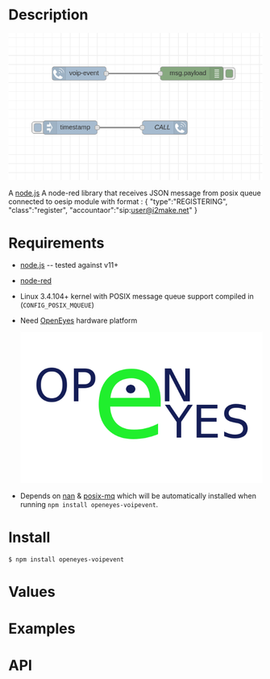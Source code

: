 Description
===========

![OpenEyes-GetButton-flow](https://github.com/nemax68/node-red-contrib-openeyes-voipevent/blob/master/images/flow.png)

A [node.js](http://nodejs.org/) A node-red library that receives JSON message from posix queue 
connected to oesip module with format :
	{
		"type":"REGISTERING",
       		"class":"register",
            	"accountaor":"sip:user@i2make.net"
        }

Requirements
============

* [node.js](http://nodejs.org/) -- tested against v11+

* [node-red](http://nodered.org/)

* Linux 3.4.104+ kernel with POSIX message queue support compiled in (`CONFIG_POSIX_MQUEUE`)

* Need [OpenEyes](http://open-eyes.it) hardware platform

  ![OpenEyes-voipevent-flow](https://github.com/nemax68/node-red-contrib-openeyes-voipevent/blob/master/images/open-eyes.png)

* Depends on [nan](https://www.npmjs.com/package/nan) & [posix-mq](https://www.npmjs.com/package/posix-mq) which will be automatically installed when running `npm install openeyes-voipevent`.

Install
=======

```shell
$ npm install openeyes-voipevent
```
Values
========


Examples
========

API
===

